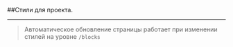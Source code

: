 ##Стили для проекта.

---
> Автоматическое обновление страницы работает при изменении стилей на уровне `/blocks`
